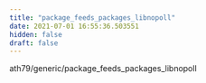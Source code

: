 ```yaml
---
title: "package_feeds_packages_libnopoll"
date: 2021-07-01 16:55:36.503551
hidden: false
draft: false
---
```


ath79/generic/package_feeds_packages_libnopoll

